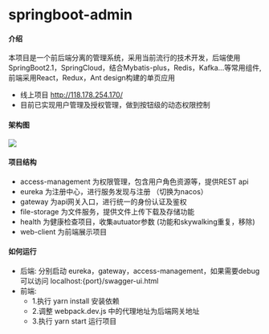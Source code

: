 # springboot-admin

#### 介绍
本项目是一个前后端分离的管理系统，采用当前流行的技术开发，后端使用SpringBoot2.1，SpringCloud，结合Mybatis-plus，Redis，Kafka...等常用组件,前端采用React，Redux，Ant design构建的单页应用

* 线上项目 http://118.178.254.170/
* 目前已实现用户管理及授权管理，做到按钮级的动态权限控制

#### 架构图
<img src="https://gitee.com/sowho.github.io/springboot-admin/blob/develop/doc/1.png"/>

#### 项目结构
* access-management 为权限管理，包含用户角色资源等，提供REST api
* eureka 为注册中心，进行服务发现与注册 （切换为nacos）
* gateway 为api网关入口，进行统一的身份认证及鉴权
* file-storage 为文件服务，提供文件上传下载及存储功能
* health 为健康检查项目，收集autuator参数 (功能和skywalking重复，移除)
* web-client 为前端展示项目 

#### 如何运行
* 后端:
       分别启动 eureka，gateway，access-management，如果需要debug可以访问 localhost:{port}/swagger-ui.html
* 前端:  
    * 1.执行 yarn install 安装依赖  
    * 2.调整 webpack.dev.js 中的代理地址为后端网关地址
    * 3.执行 yarn start 运行项目

